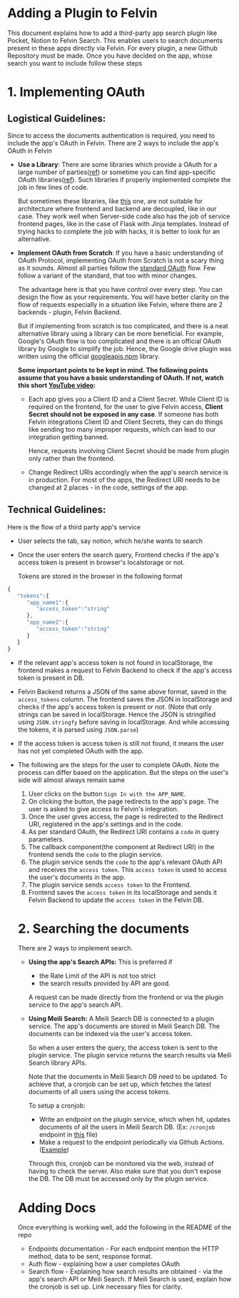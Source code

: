 # Adding a Plugin to Felvin

This document explains how to add a third-party app search plugin like Pocket, Notion to Felvin Search. This enables users to search documents present in these apps directly via Felvin. For every plugin, a new Github Repository must be made. Once you have decided on the app, whose search you want to include follow these steps

# 1. Implementing OAuth

## Logistical Guidelines:

Since to access the documents authentication is required, you need to include the app's OAuth in Felvin. There are 2 ways to include the app's OAuth in Felvin

- **Use a Library**: There are some libraries which provide a OAuth for a large number of parties([ref](https://github.com/simov/grant#callback-session)) or sometime you can find app-specific OAuth libraries([ref](https://www.npmjs.com/package/googleapis)). Such libraries if properly implemented complete the job in few lines of code.

    But sometimes these libraries, like [this](https://github.com/simov/grant#callback-session) one, are not suitable for architecture where frontend and backend are decoupled, like in our case. They work well when Server-side code also has the job of service frontend pages, like in the case of Flask with Jinja templates. Instead of trying hacks to complete the job with hacks, it is better to look for an alternative.

- **Implement OAuth from Scratch**: If you have a basic understanding of OAuth Protocol, implementing OAuth from Scratch is not a scary thing as it sounds. Almost all parties follow the [standard OAuth](https://datatracker.ietf.org/doc/html/rfc6749) flow. Few follow a variant of the standard, that too with minor changes.

    The advantage here is that you have control over every step. You can design the flow as your requirements. You will have better clarity on the flow of requests especially in a situation like Felvin, where there are 2 backends - plugin, Felvin Backend.

    But if implementing from scratch is too complicated, and there is a neat alternative library using a library can be more beneficial. For example, Google's OAuth flow is too complicated and there is an official OAuth library by Google to simplify the job. Hence, the Google drive plugin was written using the official [googleapis npm](https://www.npmjs.com/package/googleapis) library.

    **Some important points to be kept in mind. The following points assume that you have a basic understanding of OAuth. If not, watch this short [YouTube video](https://youtu.be/CPbvxxslDTU):**

    - Each app gives you a Client ID and a Client Secret. While Client ID is required on the frontend, for the user to give Felvin access, **Client Secret should not be exposed in any case**. If someone has both Felvin integrations Client ID and Client Secrets, they can do things like sending too many improper requests, which can lead to our integration getting banned.

        Hence, requests involving Client Secret should be made from plugin only rather than the frontend.

    - Change Redirect URIs accordingly when the app's search service is in production. For most of the apps, the Redirect URI needs to be changed at 2 places - in the code, settings of the app.

## Technical Guidelines:

Here is the flow of a third party app's service 

- User selects the tab, say notion, which he/she wants to search
- Once the user enters the search query, Frontend checks if the app's access token is present in browser's localstorage or not.

     Tokens are stored in the browser in the following format

```jsx
{
   "tokens":{
      "app_name1":{
         "access_token":"string"
      },
      "app_name2":{
         "access_token":"string"
      }
   }
}
```

- If the relevant app's access token is not found in localStorage, the frontend makes a request to Felvin Backend to check if the app's access token is present in DB.
- Felvin Backend returns a JSON of the same above format, saved in the `access_tokens` column. The frontend saves the JSON in localStorage and checks if the app's access token is present or not. (Note that only strings can be saved in localStorage. Hence the JSON is stringified using `JSON.stringfy` before saving in localStorage. And while accessing the tokens, it is parsed using `JSON.parse`)
- If the access token is access token is still not found, it means the user has not yet completed OAuth with the app.
- The following are the steps for the user to complete OAuth. Note the process can differ based on the application. But the steps on the user's side will almost always remain same
    1. User clicks on the button `Sign In with the APP_NAME`.
    2. On clicking the button, the page redirects to the app's page. The user is asked to give access to Felvin's integration.
    3. Once the user gives access, the page is redirected to the Redirect URI, registered in the app's settings and in the code.
    4. As per standard OAuth, the Redirect URI contains a `code` in query parameters.
    5. The callback component(the component at Redirect URI) in the frontend sends the `code` to the plugin service.
    6. The plugin service sends the `code` to the app's relevant OAuth API and receives the `access token`. This `access token` is used to access the user's documents in the app.
    7. The plugin service sends `access token` to the Frontend.
    8. Frontend saves the `access token` in its localStorage and sends it Felvin Backend to update the `access token` in the Felvin DB.

    # 2. Searching the documents

    There are 2 ways to implement search.

    - **Using the app's Search APIs:** This is preferred if
        - the Rate Limit of the API is not too strict
        - the search results provided by API are good.

        A request can be made directly from the frontend or via the plugin service to the app's search API. 

    - **Using Meili Search:** A Meili Search DB is connected to a plugin service. The app's documents are stored in Meili Search DB. The documents can be indexed via the user's access token.

        So when a user enters the query, the access token is sent to the plugin service. The plugin service returns the search results via Meili Search library APIs.

        Note that the documents in Meili Search DB need to be updated. To achieve that, a cronjob can be set up, which fetches the latest documents of all users using the access tokens. 

        To setup a cronjob:

        - Write an endpoint on the plugin service, which when hit, updates documents of all the users in Meili Search DB. (Ex: `/cronjob` endpoint in [this](https://github.com/felvin-search/pocket-search-api/blob/master/server/server.js) file)
        - Make a request to the endpoint periodically via Github Actions. ([Example](https://github.com/felvin-search/pocket-search-api/blob/master/.github/workflows/cronjob.yml))

        Through this, cronjob can be monitored via the web, instead of having to check the server. Also make sure that you don't expose the DB. The DB must be accessed only by the plugin service.

    # Adding Docs

    Once everything is working well, add the following in the README of the repo 

    - Endpoints documentation - For each endpoint mention the HTTP method, data to be sent, response format.
    - Auth flow - explaining how a user completes OAuth
    - Search flow - Explaining how search results are obtained - via the app's search API or Meili Search. If Meili Search is used, explain how the cronjob is set up. Link necessary files for clarity.
